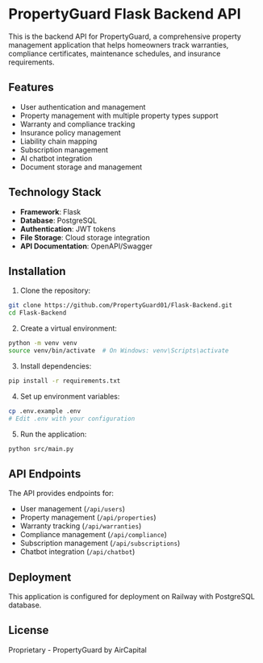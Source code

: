 # PropertyGuard Flask Backend API

This is the backend API for PropertyGuard, a comprehensive property management application that helps homeowners track warranties, compliance certificates, maintenance schedules, and insurance requirements.

## Features

- User authentication and management
- Property management with multiple property types support
- Warranty and compliance tracking
- Insurance policy management
- Liability chain mapping
- Subscription management
- AI chatbot integration
- Document storage and management

## Technology Stack

- **Framework**: Flask
- **Database**: PostgreSQL
- **Authentication**: JWT tokens
- **File Storage**: Cloud storage integration
- **API Documentation**: OpenAPI/Swagger

## Installation

1. Clone the repository:
```bash
git clone https://github.com/PropertyGuard01/Flask-Backend.git
cd Flask-Backend
```

2. Create a virtual environment:
```bash
python -m venv venv
source venv/bin/activate  # On Windows: venv\Scripts\activate
```

3. Install dependencies:
```bash
pip install -r requirements.txt
```

4. Set up environment variables:
```bash
cp .env.example .env
# Edit .env with your configuration
```

5. Run the application:
```bash
python src/main.py
```

## API Endpoints

The API provides endpoints for:
- User management (`/api/users`)
- Property management (`/api/properties`)
- Warranty tracking (`/api/warranties`)
- Compliance management (`/api/compliance`)
- Subscription management (`/api/subscriptions`)
- Chatbot integration (`/api/chatbot`)

## Deployment

This application is configured for deployment on Railway with PostgreSQL database.

## License

Proprietary - PropertyGuard by AirCapital

